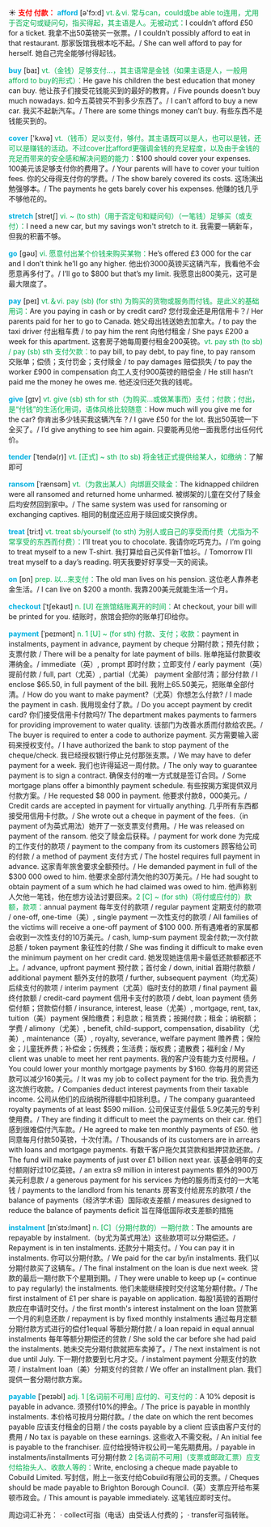☀ <font color="red">**支付 付款：**</font>
<font color="sky blue">**afford**</font> [ə'fɔ:d] 
<font color="#00b050">vt.＆vi. 常与can，could或be able to连用，尤用于否定句或疑问句，指买得起，其主语是人。无被动式：</font>I couldn’t afford £50 for a ticket. 我拿不出50英镑买一张票。/ I couldn’t possibly afford to eat in that restaurant. 那家饭馆我根本吃不起。/ She can well afford to pay for herself. 她自己完全能够付得起钱。

<font color="sky blue">**buy**</font> [baɪ] 
<font color="#00b050">vt.（金钱）足够支付…，其主语常是金钱（如果主语是人，一般用afford to buy的形式）：</font>He gave his children the best education that money can buy. 他让孩子们接受花钱能买到的最好的教育。/ Five pounds doesn’t buy much nowadays. 如今五英镑买不到多少东西了。/ I can’t afford to buy a new car. 我买不起新汽车。/ There are some things money can’t buy. 有些东西不是钱能买到的。

<font color="sky blue">**cover**</font> ['kʌvə] 
<font color="#00b050">vt.（钱币）足以支付，够付。其主语既可以是人，也可以是钱，还可以是赚钱的活动。不过cover比afford更强调金钱的充足程度，以及由于金钱的充足而带来的安全感和解决问题的能力：</font>$100 should cover your expenses. 100美元该足够支付你的费用了。/ Your parents will have to cover your tuition fees. 你的父母得支付你的学费。/ The show barely covered its costs. 这场演出勉强够本。/ The payments he gets barely cover his expenses. 他赚的钱几乎不够他花的。
       
<font color="sky blue">**stretch**</font> [stretʃ]
<font color="#00b050">vi. ~ (to sth)（用于否定句和疑问句）（一笔钱）足够买（或支付）：</font>I need a new car, but my savings won't stretch to it. 我需要一辆新车，但我的积蓄不够。

<font color="sky blue">**go**</font> [ɡəʊ] 
<font color="#00b050">vi. 愿意付出某个价钱来购买某物：</font>He’s offered £3 000 for the car and I don’t think he’ll go any higher. 他出价3000英镑买这辆汽车，我看他不会愿意再多付了。/ I’ll go to $800 but that’s my limit. 我愿意出800美元，这可是最大限度了。

<font color="sky blue">**pay**</font> [peɪ] 
<font color="#00b050">vt.＆vi. pay (sb) (for sth) 为购买的货物或服务而付钱。是此义的基础用词：</font>Are you paying in cash or by credit card? 您付现金还是用信用卡？/ Her parents paid for her to go to Canada. 她父母出钱送她去加拿大。/ to pay the taxi driver 付出租车费 / to pay him the rent 向他付租金 / She pays £200 a week for this apartment. 这套房子她每周要付租金200英镑。<font color="#00b050">vt. pay sth (to sb) / pay (sb) sth 支付欠款：</font>to pay bill, to pay debt, to pay fine, to pay ransom 交账单；偿债；支付罚金；支付赎金 / to pay damages 赔偿损失 / to pay the worker £900 in compensation 向工人支付900英镑的赔偿金 / He still hasn’t paid me the money he owes me. 他还没归还欠我的钱呢。

<font color="sky blue">**give**</font> [ɡɪv] 
<font color="#00b050">vt. give (sb) sth for sth（为购买…或做某事而）支付；付款；付出，是“付钱”的生活化用词，语体风格比较随意：</font>How much will you give me for the car? 你肯出多少钱买我这辆汽车？/ I gave £50 for the lot. 我出50英镑一下全买了。/ I’d give anything to see him again. 只要能再见他一面我愿付出任何代价。
           
<font color="sky blue">**tender**</font> [ˈtendə(r)]
<font color="#00b050">vt. [正式] ~ sth (to sb) 将金钱正式提供给某人，如缴纳：</font>了解即可
           
<font color="sky blue">**ransom**</font> [ˈrænsəm]
<font color="#00b050">vt.（为救出某人）向绑匪交赎金：</font>The kidnapped children were all ransomed and returned home unharmed. 被绑架的儿童在交付了赎金后均安然回到家中。/ The same system was used for ransoming or exchanging captives. 相同的制度还应用于赎回或交换俘虏。

<font color="sky blue">**treat**</font> [tri:t] 
<font color="#00b050">vt. treat sb/yourself (to sth) 为别人或自己的享受而付费（尤指为不常享受的东西而付费）：</font>I’ll treat you to chocolate. 我请你吃巧克力。/ I’m going to treat myself to a new T-shirt. 我打算给自己买件新T恤衫。/ Tomorrow I’ll treat myself to a day’s reading. 明天我要好好享受一天的阅读。

<font color="sky blue">**on**</font> [ɒn] 
<font color="#00b050">prep. 以…来支付：</font>The old man lives on his pension. 这位老人靠养老金生活。/ I can live on $200 a month. 我靠200美元就能生活一个月。
           
<font color="sky blue">**checkout**</font> [ˈtʃekaʊt]
<font color="#00b050">n. [U] 在旅馆结账离开的时间：</font>At checkout, your bill will be printed for you. 结账时，旅馆会把你的账单打印给你。
                     
<font color="sky blue">**payment**</font> [ˈpeɪmənt]
<font color="#00b050">n. 1 [U] ~ (for sth) 付款、支付；收款：</font>payment in instalments, payment in advance, payment by cheque 分期付款；预先付款；支票付款 / There will be a penalty for late payment of bills. 账单拖延付款要收滞纳金。/ immediate（英）, prompt 即时付款；立即支付 / early payment（英）提前付款 / full, part（尤英）, partial（尤美） payment 全部付清；部分付款 / I enclose $65.50, in full payment of the bill. 我附上65.50美元，把账单全部付清。/ How do you want to make payment?（尤英）你想怎么付款? / I made the payment in cash. 我用现金付了款。/ Do you accept payment by credit card? 你们接受信用卡付款吗?/ The department makes payments to farmers for providing improvement to water quality. 该部门为改善水质而付款给农民。/ The buyer is required to enter a code to authorize payment. 买方需要输入密码来授权支付。/ I have authorized the bank to stop payment of the cheque/check. 我已经授权银行停止兑付那张支票。/ We may have to defer payment for a week. 我们也许得延迟一周付款。/ The only way to guarantee payment is to sign a contract. 确保支付的唯一方式就是签订合同。/ Some mortgage plans offer a bimonthly payment schedule. 有些按揭方案提供双月付款方案。/ He requested $8 000 in payment. 他要求付款8，000美元。/ Credit cards are accepted in payment for virtually anything. 几乎所有东西都接受用信用卡付款。/ She wrote out a cheque in payment of the fees.（in payment of为英式用法）她开了一张支票支付费用。/ He was released on payment of the ransom. 他交了赎金后获释。/ payment for work done 为完成的工作支付的款项 / payment to the company from its customers 顾客给公司的付款 / a method of payment 支付方式 / The hostel requires full payment in advance. 这家青年旅舍要求全额预付。/ He demanded payment in full of the $300 000 owed to him. 他要求全部付清欠他的30万美元。/ He had sought to obtain payment of a sum which he had claimed was owed to him. 他声称别人欠他一笔钱，他在想方设法讨要回来。<font color="#00b050">2 [C] ~ (for sth)（将付或应付的）款额，款项：</font>annual payment 每年支付的款项 / regular payment 定期支付的款项 / one-off, one-time（美）, single payment 一次性支付的款项 / All families of the victims will receive a one-off payment of $100 000. 所有遇难者的家属都会收到一次性支付的10万美元。/ cash, lump-sum payment 现金付款;一次付款总额 / token payment 象征性的付款 / She was finding it difficult to make even the minimum payment on her credit card. 她发现她连信用卡最低还款额都还不上。/ advance, upfront payment 预付款；首付金 / down, initial 首期付款额 / additional payment 额外支付的款项 / further, subsequent payment（均尤英）后续支付的款项 / interim payment（尤英）临时支付的款项 / final payment 最终付款额 / credit-card payment 信用卡支付的款项 / debt, loan payment 债务偿付额；贷款偿付额 / insurance, interest, lease（尤美）, mortgage, rent, tax, tuition（美）payment 保险缴费；利息款；租赁费；按揭付款；租金；纳税额；学费 / alimony（尤美）, benefit, child-support, compensation, disability（尤美）, maintenance（英）, royalty, severance, welfare payment 赡养费；保险金；儿童抚养费；补偿金；伤残费；生活费；版权费；遣散费；福利金 / My client was unable to meet her rent payments. 我的客户没有能力支付房租。/ You could lower your monthly mortgage payments by $160. 你每月的房贷还款可以减少160美元。/ It was my job to collect payment for the trip. 我负责为这次旅行收款。/ Companies deduct interest payments from their taxable income. 公司从他们的应纳税所得额中扣除利息。/ The company guaranteed royalty payments of at least $590 million. 公司保证支付最低 5.9亿美元的专利使用费。/ They are finding it difficult to meet the payments on their car. 他们感到很难偿付汽车款。/ He agreed to make ten monthly payments of £50. 他同意每月付款50英镑，十次付清。/ Thousands of its customers are in arrears with loans and mortgage payments. 有数千客户拖欠其贷款和抵押贷款还款。/ The fund will make payments of just over £1 billion next year. 该基金明年的支付额刚好过10亿英镑。/ an extra s9 million in interest payments 额外的900万美元利息款 / a generous payment for his services 为他的服务而支付的一大笔钱 / payments to the landlord from his tenants 房客支付给房东的款项 / the balance of payments（经济学术语）国际收支差额 / measures designed to reduce the balance of payments deficit 旨在降低国际收支差额的措施
           
<font color="sky blue">**instalment**</font> [ɪnˈstɔ:lmənt]
<font color="#00b050">n. [C]（分期付款的）一期付款：</font>The amounts are repayable by instalment.（by尤为英式用法）这些款项可以分期偿还。/ Repayment is in ten instalments. 还款分十期支付。/ You can pay it in instalments. 你可以分期付款。/ We paid for the car by/in instalments. 我们以分期付款买了这辆车。/ The final instalment on the loan is due next week. 贷款的最后一期付款下个星期到期。/ They were unable to keep up (= continue to pay regularly) the instalments. 他们未能继续按时交付这笔分期付款。/ The first instalment of £1 per share is payable on application. 每股1英镑的首期付款应在申请时交付。/ the first month's interest instalment on the loan 贷款第一个月的利息还款 / repayment is by fixed monthly instalments 通过每月定额分期付款方式进行的偿付1equal 等额分期付款 / a loan repaid in equal annual instalments 每年等额分期偿还的贷款 / She sold the car before she had paid the instalments. 她未交完分期付款就把车卖掉了。/ The next instalment is not due until July. 下一期付款要到七月才交。/ instalment payment 分期支付的款项 / instalment loan（美）分期支付的贷款 / We offer an installment plan. 我们提供一套分期付款方案。

<font color="sky blue">**payable**</font> [ˈpeɪəbl]
<font color="#00b050">adj. 1 [名词前不可用] 应付的、可支付的：</font>A 10% deposit is payable in advance. 须预付10%的押金。/ The price is payable in monthly instalments. 本价格可按月分期付款。/ the date on which the rent becomes payable 应该支付租金的日期 / the costs payable by a client 应该由客户支付的费用 / No tax is payable on these earnings. 这些收入不需交税。/ An initial fee is payable to the franchiser. 应付给授特许权公司一笔先期费用。/ payable in instalments/installments 可分期付款 <font color="#00b050">2 [名词前不可用]（支票或邮政汇票）应支付给抬头人、收款人等的：</font>Write, enclosing a cheque made payable to Cobuild Limited. 写封信，附上一张支付给Cobuild有限公司的支票。/ Cheques should be made payable to Brighton Borough Council.（英）支票应开给布莱顿市政会。/ This amount is payable immediately. 这笔钱应即时支付。

周边词汇补充：
· collect可指（电话）由受话人付费的；
· transfer可指转账。
